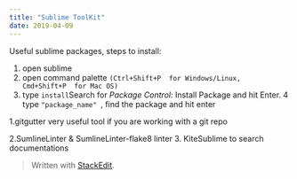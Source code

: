 ```yaml
---
title: "Sublime ToolKit"
date: 2019-04-09
---
```

Useful sublime packages,
steps to install:
1. open sublime
2. open command palette `(Ctrl+Shift+P  for Windows/Linux,  Cmd+Shift+P  for Mac OS)`
3. type `install`Search for  _Package Control:_  Install Package and hit  Enter.
4 type `"package_name" `, find the package and hit enter

1.gitgutter
very useful tool if you are working with a git repo

2.SumlineLinter & SumlineLinter-flake8
linter 
3. KiteSublime
to search documentations
> Written with [StackEdit](https://stackedit.io/).
<!--stackedit_data:
eyJoaXN0b3J5IjpbLTE3NzEyOTkzMiwyMDU4MjA2NzIyLDE3MT
g1MjU3OSw3MzA5OTgxMTZdfQ==
-->